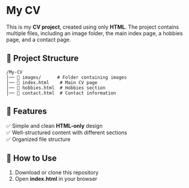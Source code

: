 # My CV  

This is my **CV project**, created using only **HTML**. The project contains multiple files, including an image folder, the main index page, a hobbies page, and a contact page.  

## 📁 Project Structure  
```
/My-CV
│── 📂 images/      # Folder containing images  
│── 📄 index.html    # Main CV page  
│── 📄 hobbies.html  # Hobbies section  
│── 📄 contact.html  # Contact information  
```

## 🚀 Features  
✅ Simple and clean **HTML-only** design  
✅ Well-structured content with different sections  
✅ Organized file structure  

## 📌 How to Use  
1. Download or clone this repository  
2. Open **index.html** in your browser  


